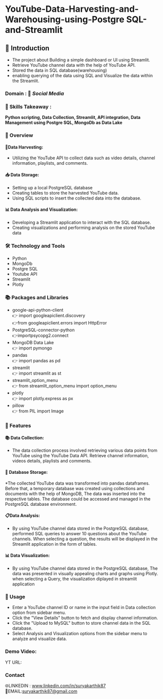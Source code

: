# YouTube-Data-Harvesting-and-Warehousing-using-Postgre SQL-and-Streamlit

## 📘 Introduction
* The project about Building a simple dashboard or UI using Streamlit.
* Retrieve YouTube channel data with the help of  YouTube API.
* Stored the data in SQL database(warehousing)
* enabling querying of the data using SQL and Visualize the data within the Streamlit.
  
### Domain : 📱 *Social Media*

### 🎨 Skills Takeaway :
__Python scripting, Data Collection, Streamlit, API integration, Data Management using Postgre SQL, MongoDb as Data Lake__

### 📘 Overview

#### 🌾Data Harvesting:
* Utilizing the YouTube API to collect data such as video details, channel information, playlists, and comments.
#### 📥 Data Storage:
* Setting up a local PostgreSQL database
* Creating tables to store the harvested YouTube data.
* Using SQL scripts to insert the collected data into the database.
#### 📊 Data Analysis and Visualization:
* Developing a Streamlit application to interact with the SQL database.
* Creating visualizations and performing analysis on the stored YouTube data

### 🛠  Technology and Tools
* Python
* MongoDb
* Postgre SQL
* Youtube API
* Streamlit
* Plotly

### 📚  Packages and Libraries
* google-api-python-client        
👉 import googleapiclient.discovery        
👉from googleapiclient.errors import HttpError
* PostgreSQL-connector-python        
👉importpsycopg2.connect
* MongoDB Data Lake               
👉 import pymongo
* pandas        
👉 import pandas as pd
* streamlit      
👉 import streamlit as st
* streamlit_option_menu        
👉 from streamlit_option_menu import option_menu
* plotly      
👉 import plotly.express as px
* pillow        
👉 from PIL import Image
  
### 📘  Features

#### 📚 Data Collection:
* The data collection process involved retrieving various data points from YouTube using the YouTube Data API. Retrieve channel information, videos details, playlists and comments.
#### 💾 Database Storage:
*The collected YouTube data was transformed into pandas dataframes. Before that, a temporary database was created using collections and documents with the help of MongoDB, The data was inserted into the respective tables. The database could be accessed and managed in the PostgreSQL database environment.
#### 📋Data Analysis:
* By using YouTube channel data stored in the PostgreSQL database, performed SQL queries to answer 10 questions about the YouTube channels. When selecting a question, the results will be displayed in the Streamlit application in the form of tables.
#### 📊 Data Visualization: 
* By using YouTube channel data stored in the PostgreSQL database, The data was presented in visually appealing charts and graphs using Plotly. when selecting a Query, the visualization  diplayed in streamlit application

### 📘 Usage
* Enter a YouTube channel ID or name in the input field in Data collection option from sidebar menu.
* Click the "View Details" button to fetch and display channel information.
* Click the "Upload to MySQL" button to store channel data in the SQL database.
* Select Analysis and Visualization options from the sidebar menu to analyze and visualize data.

### Demo Video:
 YT URL: 
### Contact
🌐LINKEDIN :  www.linkedin.com/in/suryakarthik87           
📧EMAIL:suryakarthik87@gmail.com
